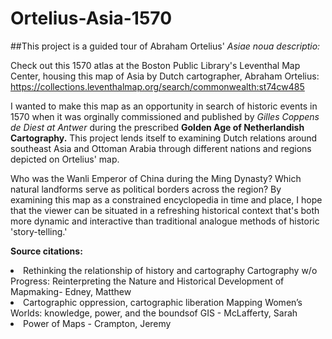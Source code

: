 # Ortelius-Asia-1570

##This project is a  guided tour of Abraham Ortelius' <i> Asiae noua descriptio: </i> 

Check out this 1570 atlas at the Boston Public Library's Leventhal Map Center, housing this map of Asia by Dutch cartographer, Abraham Ortelius:
https://collections.leventhalmap.org/search/commonwealth:st74cw485 


I wanted to make this map as an opportunity in search of historic events in 1570 when it was orginally commissioned and published by <i> Gilles Coppens de Diest at Antwer </i> during the prescribed <b> Golden Age of Netherlandish Cartography.</b> This project lends itself to examining Dutch relations around southeast Asia and Ottoman Arabia through  different nations and regions depicted on Ortelius' map. 

Who was the Wanli Emperor of China during the Ming Dynasty? Which natural landforms serve as political borders across the region? By examining this map as a constrained encyclopedia in time and place, I hope that the viewer can be situated in a refreshing historical context that's both more dynamic and interactive than traditional analogue  methods of historic 'story-telling.'


<b> Source citations: </b>

<li>​Rethinking the relationship of history and cartography  ​Cartography w/o Progress: Reinterpreting the Nature and Historical Development of Mapmaking- Edney, Matthew </li>
  
<li>​Cartographic oppression, cartographic liberation  ​Mapping Women’s Worlds: knowledge, power, and the boundsof GIS - McLafferty, Sarah </li>

<li> ​Power of Maps  - Crampton, Jeremy </li> 
